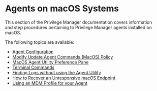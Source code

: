 [title]: # (macOS Agents)
[tags]: # (endpoints)
[priority]: # (2)
# Agents on macOS Systems

This section of the Privilege Manager documentation covers information and step procedures pertaining to Privilege Manager agents installed on macOS.

The following topics are available:

* [Agent Configuration](cfg/index.md)
* [Modify Update Agent Commands (MacOS) Policy](schedules.md)
* [MacOS Agent Utility Preference Pane](utility.md)
* [Terminal Commands](terminal.md)
* [Finding Logs without using the Agent Utility](find-logs.md)
* [How to Recover an Unresponsive macOS Endpoint](ts/recover-unresponsive-macOS-endpoint.md)
* [Using an MDM Profile for your Agent](mdm-profiles.md)
